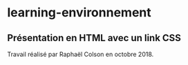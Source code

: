 # learning-environnement

## Présentation en HTML avec un link CSS

Travail réalisé par Raphaël Colson en octobre 2018.
